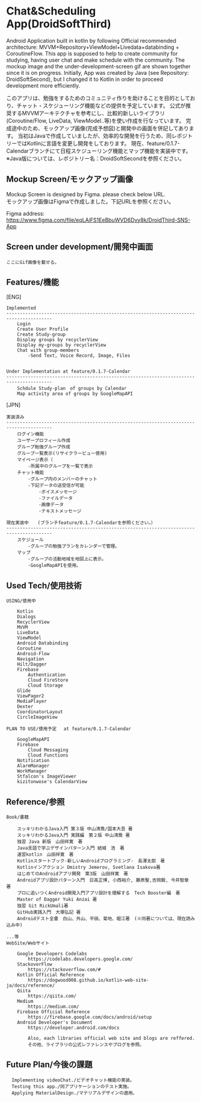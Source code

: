 # Chat&Scheduling App(DroidSoftThird)

Android Application built in kotlin by following Official recommended architecture: MVVM+Repository+ViewModel+Livedata+databinding + CoroutineFlow. This app is supposed to help to create community for studying, having user chat and make schedule with the community. The mockup image and the under-development-screen gif are shown together since it is on progress. Initially, App was created by Java (see Repository: DroidSoftSecond), but I changed it to Kotlin in order to proceed development more efficiently.  

このアプリは、勉強をするためのコミュニティ作りを助けることを目的としており、チャット・スケジューリング機能などの提供を予定しています。
公式が推奨するMVVMアーキテクチャを参考にし、比較的新しいライブラリ(Coroutine/Flow, LiveData, ViewModel..等)を使い作成を行なっています。
完成途中のため、モックアップ画像(完成予想図)と開発中の画面を併記してあります。
当初はJavaで作成していましたが、効率的な開発を行うため、同レポジトリーではKotlinに言語を変更し開発をしております。
現在、feature/0.1.7-Calendarブランチにて日程スケジューリング機能とマップ機能を実装中です。<br>
※Java版については、レポジトリー名：DroidSoftSecondを参照ください。


## Mockup Screen/モックアップ画像

Mockup Screen is designed by Figma. please check below URL.  
モックアップ画像はFigmaで作成しました。下記URLを参照ください。  

Figma address: https://www.figma.com/file/eqLAiFS1EeBbuWVD6Dvy8k/DroidThird-SNS-App

## Screen under development/開発中画面

    ここにGif画像を載せる。  
    
## Features/機能

[ENG]

    Implemented
    ---------------------------------------------------------------------------------------
        Login
        Create User Profile
        Create Study-group 
        Display groups by recyclerView
        Display my-groups by recyclerView
        Chat with group-members
            -Send Text, Voice Record, Image, Files


    Under Implementation at feature/0.1.7-Calendar
    ---------------------------------------------------------------------------------------
        Schdule Study-plan　of groups by Calendar
        Map activity area of groups by GoogleMapAPI  

[JPN]

    実装済み
    ---------------------------------------------------------------------------------------
        ログイン機能
        ユーザープロフィール作成
        グループ勉強グループ作成
        グループ一覧表示(リサイクラービュー使用)
        マイページ表示（
            -所属中のグループを一覧で表示
        チャット機能
            -グループ内のメンバーのチャット
            -下記データの送受信が可能
                -ボイスメッセージ
                -ファイルデータ
                -画像データ
                -テキストメッセージ

    現在実装中　　(ブランチfeature/0.1.7-Calendarを参照ください。）
    ---------------------------------------------------------------------------------------
        スケジュール
            -グループの勉強プランをカレンダーで管理。
        マップ　
            -グループの活動地域を地図上に表示。
            -GoogleMapAPIを使用。
  

## Used Tech/使用技術
    
    USING/使用中

        Kotlin
        Dialogs
        RecyclerView
        MVVM
        LiveData
        ViewModel
        Android Databinding
        Coroutine
        Android-Flow
        Navigation
        Hilt/Dagger
        Firebase
            Authentication
            Cloud FireStore
            Cloud Storage
        Glide
        ViewPager2
        MediaPlayer
        Dexter
        CoordinatorLayout
        CircleImageView
    
    PLAN TO USE/使用予定　 at feature/0.1.7-Calendar

        GoogleMapAPI
        Firebase
            Cloud Messaging
            Cloud Functions
        Notification
        AlarmManager
        WorkManager
        Stfalcon's ImageViewer
        kizitonwose's CalendarView

## Reference/参照

    Book/書籍

        スッキリわかるJava入門 第３版 中山清喬/国本大吾 著
        スッキリわかるJava入門 実践編　第２版 中山清喬 著
        独習 Java 新版　山田祥寛　著
        Java言語で学ぶデザインパターン入門 結城　浩　著
        速習kotlin　山田祥寛　著
        Kotlinスタートブック-新しいAndroidプログラミング-　長澤太郎　著
        Kotlinインアクション Dmistry Jemerov, Svetlana Isakova著
        はじめてのAndroidアプリ開発　第3版　山田祥寛　著
        Androidアプリ設計パターン入門　日高正博, 小西裕介, 藤原聖,吉岡毅, 今井智章 著
        プロに追いつくAndroid開発入門アプリ設計を理解する　Tech Booster編　著
        Master of Dagger Yuki Anzai 著
        独習 Git RickUmali著
        GitHub実践入門　大塚弘記 著　
        Androidテスト全書　白山、外山、平田、菊地、堀江著　(※同著については、現在読み込み中)
                                                                        ...等
    WebSite/Webサイト

        Google Developers Codelabs
            https://codelabs.developers.google.com/
        StackoverFlow
            https://stackoverflow.com/#
        Kotlin Official Reference
            https://dogwood008.github.io/kotlin-web-site-ja/docs/reference/
        Qiita
            https://qiita.com/
        Medium
            https://medium.com/
        Firebase Official Reference
            https://firebase.google.com/docs/android/setup
        Android Developer's Document
            https://developer.android.com/docs
        
            Also, each libraries official web site and blogs are reffered.
            その他、ライブラリの公式レファレンスやブログを参照。 

## Future Plan/今後の課題

      Implementing videoChat./ビデオチャット機能の実装。
      Testing this app./同アプリケーションのテスト実施。
      Applying MaterialDesign./マテリアルデザインの適用。
